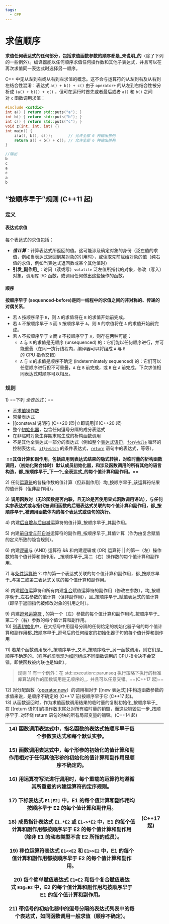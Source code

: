 ```yaml
---
tags:
  - CPP
---
```


# 求值顺序

**求值任何表达式的任何部分，包括求值函数参数的顺序都是_未说明_的**（除了下列的一些例外）。编译器能以任何顺序求值任何操作数和其他子表达式，并且可以在再次求值同一表达式时选择另一顺序。

C++ 中无从左到右或从右到左求值的概念。这不会与运算符的从左到右及从右到左结合性混淆：表达式 `a() + b() + c()` 由于 `operator+` 的从左到右结合性被分析成 `(a() + b()) + c()` ，但可在运行时首先或者最后或者 `a()` 和 `b()` 之间对 `c` 函数调用求值：

```c++
#include <cstdio>
int a() { return std::puts("a"); }
int b() { return std::puts("b"); }
int c() { return std::puts("c"); }
void z(int, int, int) {}
int main() {
    z(a(), b(), c());       // 允许全部 6 种输出排列
    return a() + b() + c(); // 允许全部 6 种输出排列
}
```

```c++
//输出
b
c
a
c
a 
b
```

## “按顺序早于”规则 (C++11 起)

### 定义

#### 表达式求值

每个表达式的求值包括：

- **_值计算_**：计算表达式所返回的值。这可能涉及确定对象的身份（泛左值的求值，例如当表达式返回到某对象的引用时），或读取先前赋给对象的值（纯右值的求值，例如当表达式返回数或某个其他值时）
- **引发_副作用_**：访问（读或写）`volatile` 泛左值所指代的对象，修改（写入）对象，调用库 I/O 函数，或调用任何做出这些操作的函数。

#### 顺序

**按顺序早于 (sequenced-before)是同一线程中的求值之间的非对称的、传递的对偶关系**。

- 若 `A` 按顺序早于 `B`，则 `A` 的求值将在 `B` 的求值开始前完成。
- 若 `A` 不按顺序早于 `B` 而 `B` 按顺序早于 `A`，则 `B` 的求值将在 `A` 的求值开始前完成。
- 若 `A` 不按顺序早于 `B` 而 `B` 不按顺序早于 `A`，则存在两种可能：
    - `A` 与 `B` 的求值是无顺序 (unsequenced) 的：它们能以任何顺序进行，并可能重叠（在同一执行线程内，编译器可以将组成 `A` 与 `B` 的 CPU 指令交错）
    - `A` 与 `B` 的求值是顺序不确定 (indeterminately sequenced) 的：它们可以任意顺序进行但不可重叠，`A` 在 `B` 前完成，或 `B` 在 `A` 前完成。下次求值相同表达式时顺序可以相反。

### 规则

1) ==下列 _全表达式_：==

- [不求值操作数](https://www.apiref.com/cpp-zh/cpp/language/expressions.html#.E4.B8.8D.E6.B1.82.E5.80.BC.E8.A1.A8.E8.BE.BE.E5.BC.8F "cpp/language/expressions")
- [常量表达式](https://www.apiref.com/cpp-zh/cpp/language/constant_expression.html "cpp/language/constant expression")
- [[consteval 说明符 (C++20 起)|立即调用|]](C++20 起)
- 整个[初始化器](https://www.apiref.com/cpp-zh/cpp/language/initialization.html "cpp/language/initialization")，包含任何逗号分隔的成分表达式
- 在非临时对象生存期末尾生成的析构函数调用
- 不是其他全表达式一部分的表达式（例如整个[表达式语句](https://www.apiref.com/cpp-zh/cpp/language/statements.html#.E8.A1.A8.E8.BE.BE.E5.BC.8F.E8.AF.AD.E5.8F.A5 "cpp/language/statements")，[`for`](https://www.apiref.com/cpp-zh/cpp/language/for.html "cpp/language/for")/[`while`](https://www.apiref.com/cpp-zh/cpp/language/while.html "cpp/language/while") 循环的控制表达式，[`if`](https://www.apiref.com/cpp-zh/cpp/language/if.html "cpp/language/if")/[`switch`](https://www.apiref.com/cpp-zh/cpp/language/switch.html "cpp/language/switch") 的条件表达式，[`return`](https://www.apiref.com/cpp-zh/cpp/language/return.html "cpp/language/return") 语句中的表达式，等等），

 **==其值计算和副作用，包括应用到表达式结果的隐式转换，对临时量的析构函数调用，（初始化聚合体时）默认成员初始化器，和涉及函数调用的所有其他的语言构造，都_按顺序早于_下一个_全表达式_的每个值计算和副作用。==**

2) 任何[运算符](https://www.apiref.com/cpp-zh/cpp/language/expressions.html#.E8.BF.90.E7.AE.97.E7.AC.A6 "cpp/language/expressions")的各操作数的值计算（但非副作用）均_按顺序早于_该运算符结果的值计算（但非副作用）。

3) **调用函数时（无论函数是否内联，且无论是否使用显式函数调用语法），与任何实参表达式或与指代被调用函数的后缀表达式关联的每个值计算和副作用，都_按顺序早于_被调用函数体内的每个表达式或语句的执行。**

4) 内建[后自增与后自减](https://www.apiref.com/cpp-zh/cpp/language/operator_incdec.html "cpp/language/operator incdec")运算符的值计算_按顺序早于_其副作用。

5) 内建[前自增与前自减](https://www.apiref.com/cpp-zh/cpp/language/operator_incdec.html "cpp/language/operator incdec")运算符的副作用_按顺序早于_其值计算（作为由复合赋值的定义所致的隐含规则）。

6) 内建[逻辑](https://www.apiref.com/cpp-zh/cpp/language/operator_logical.html "cpp/language/operator logical")与 (AND) 运算符 && 和内建逻辑或 (OR) 运算符 || 的第一（左）操作数的每个值计算和副作用，_按顺序早于_第二（右）操作数的每个值计算和副作用。

7) 与[条件运算符](https://www.apiref.com/cpp-zh/cpp/language/operator_other.html#.E6.9D.A1.E4.BB.B6.E8.BF.90.E7.AE.97.E7.AC.A6 "cpp/language/operator other") ?: 中的第一个表达式关联的每个值计算和副作用，都_按顺序早于_与第二或第三表达式关联的每个值计算和副作用。

8) 内建[赋值](https://www.apiref.com/cpp-zh/cpp/language/operator_assignment.html#.E5.86.85.E5.BB.BA.E7.9A.84.E7.9B.B4.E6.8E.A5.E8.B5.8B.E5.80.BC "cpp/language/operator assignment")运算符和所有内建[复合](https://www.apiref.com/cpp-zh/cpp/language/operator_assignment.html#.E5.86.85.E5.BB.BA.E7.9A.84.E5.A4.8D.E5.90.88.E8.B5.8B.E5.80.BC "cpp/language/operator assignment")赋值运算符的副作用（修改左参数），均_按顺序晚于_左右参数的值计算（但非副作用），且_按顺序早于_赋值表达式的值计算（即早于返回指代被修改对象的引用之时）。

9) 内建[逗号运算符](https://www.apiref.com/cpp-zh/cpp/language/operator_other.html#.E5.86.85.E5.BB.BA.E7.9A.84.E9.80.97.E5.8F.B7.E8.BF.90.E7.AE.97.E7.AC.A6 "cpp/language/operator other") , 的第一个（左）参数的每个值计算和副作用均_按顺序早于_第二个（右）参数的每个值计算和副作用。  
10) [列表初始化](https://www.apiref.com/cpp-zh/cpp/language/list_initialization.html "cpp/language/list initialization")中，在大括号中用逗号分隔的任何给定的初始化器子句的每个值计算和副作用都_按顺序早于_逗号后的任何给定的初始化器子句的每个值计算和副作用

11) 若某个函数调用既不_按顺序早于_又不_按顺序晚于_另一函数调用，则它们是_顺序不确定的_（程序必须表现为[如同](https://www.apiref.com/cpp-zh/cpp/language/as_if.html "cpp/language/as if")组成不同函数调用的 CPU 指令决不会交错，即使函数被内联也是如此）。

> 规则 11 有一个例外：在 std::execution::parunseq 执行策略下执行的标准库算法所作的函数调用是无顺序的_，并且可以任意交错。==(C++17 起)==

12) 对分配函数（[operator new](https://www.apiref.com/cpp-zh/cpp/memory/new/operator_new.html "cpp/memory/new/operator new")）的调用相对于 [[new 表达式]]中构造函数参数的求值来说，是顺序不确定的 (C++17 前)按顺序早于它 (C++17 起)。  
13) 从函数返回时，作为求值函数调用结果的临时量的复制初始化_按顺序早于_在 [[return 语句]]的操作数末尾处对所有临时量的销毁，而这些销毁进一步_按顺序早于_对环绕 return 语句的块的所有局部变量的销毁。(C++14 起)

| 14) 函数调用表达式中，指名函数的表达式按顺序早于每个参数表达式和每个默认实参。<br><br>15) 函数调用表达式中，每个形参的初始化的值计算和副作用相对于任何其他形参的初始化的值计算和副作用是顺序不确定的。<br><br>16) 用运算符写法进行调用时，每个重载的运算符均遵循其所重载的内建运算符的定序规则。<br><br>17) 下标表达式 `E1[E2]` 中，E1 的每个值计算和副作用均按顺序早于 E2 的每个值计算和副作用。<br><br>18) 成员指针表达式 `E1.*E2` 或 `E1->*E2` 中，E1 的每个值计算和副作用都按顺序早于 E2 的每个值计算和副作用（除非 E1 的动态类型不含 E2 所指的成员）。<br><br>19) 移位运算符表达式 `E1<<E2` 和 `E1>>E2` 中，E1 的每个值计算和副作用都按顺序早于 E2 的每个值计算和副作用。<br><br>20) 每个简单赋值表达式 `E1=E2` 和每个复合赋值表达式 `E1@=E2` 中，E2 的每个值计算和副作用均按顺序早于 E1 的每个值计算和副作用。<br><br>21) 带括号的初始化器中的逗号分隔的表达式列表中的每个表达式，如同函数调用一般求值（顺序不确定）。 | (C++17 起) |
| --------------------------------------------------------------------------------------------------------------------------------------------------------------------------------------------------------------------------------------------------------------------------------------------------------------------------------------------------------------------------------------------------------------------------------------------------------------------------------------------------------------------------------------------------------------- | :-------: |
